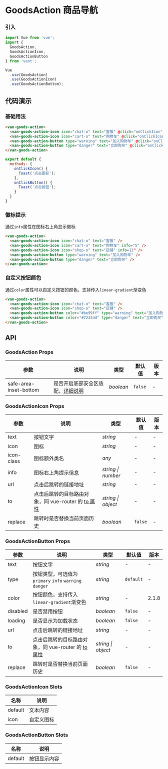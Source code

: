 # GoodsAction 商品导航

### 引入

``` javascript
import Vue from 'vue';
import {
  GoodsAction,
  GoodsActionIcon,
  GoodsActionButton
} from 'vant';

Vue
  .use(GoodsAction)
  .use(GoodsActionIcon)
  .use(GoodsActionButton);
```

## 代码演示

### 基础用法

```html
<van-goods-action>
  <van-goods-action-icon icon="chat-o" text="客服" @click="onClickIcon" />
  <van-goods-action-icon icon="cart-o" text="购物车" @click="onClickIcon" />
  <van-goods-action-button type="warning" text="加入购物车" @click="onClickButton" />
  <van-goods-action-button type="danger" text="立即购买" @click="onClickButton" />
</van-goods-action>
```

```javascript
export default {
  methods: {
    onClickIcon() {
      Toast('点击图标');
    },
    onClickButton() {
      Toast('点击按钮');
    }
  }
}
```

### 徽标提示

通过`info`属性在图标右上角显示徽标

```html
<van-goods-action>
  <van-goods-action-icon icon="chat-o" text="客服" />
  <van-goods-action-icon icon="cart-o" text="购物车" info="5" />
  <van-goods-action-icon icon="shop-o" text="店铺" info=12" />
  <van-goods-action-button type="warning" text="加入购物车" />
  <van-goods-action-button type="danger" text="立即购买" />
</van-goods-action>
```

### 自定义按钮颜色

通过`color`属性可以自定义按钮的颜色，支持传入`linear-gradient`渐变色

```html
<van-goods-action>
  <van-goods-action-icon icon="chat-o" text="客服" />
  <van-goods-action-icon icon="shop-o" text="店铺" />
  <van-goods-action-button color="#be99ff" type="warning" text="加入购物车" />
  <van-goods-action-button color="#7232dd" type="danger" text="立即购买" />
</van-goods-action>
```

## API

### GoodsAction Props

| 参数 | 说明 | 类型 | 默认值 | 版本 |
|------|------|------|------|------|
| safe-area-inset-bottom | 是否开启底部安全区适配，[详细说明](#/zh-CN/quickstart#di-bu-an-quan-qu-gua-pei) | *boolean* | `false` | - |

### GoodsActionIcon Props

| 参数 | 说明 | 类型 | 默认值 | 版本 |
|------|------|------|------|------|
| text | 按钮文字 | *string* | - | - |
| icon | 图标 | *string* | - | - |
| icon-class | 图标额外类名 | *any* | - | - |
| info | 图标右上角提示信息 | *string \| number* | - | - |
| url | 点击后跳转的链接地址 | *string* | - | - |
| to | 点击后跳转的目标路由对象，同 vue-router 的 [to 属性](https://router.vuejs.org/zh/api/#to) | *string \| object* | - | - |
| replace | 跳转时是否替换当前页面历史 | *boolean* | `false` | - |

### GoodsActionButton Props

| 参数 | 说明 | 类型 | 默认值 | 版本 |
|------|------|------|------|------|
| text | 按钮文字 | *string* | - | - |
| type | 按钮类型，可选值为 `primary` `info` `warning` `danger` | *string* | `default` | - |
| color | 按钮颜色，支持传入`linear-gradient`渐变色 | *string* | - | 2.1.8 |
| disabled | 是否禁用按钮 | *boolean* | `false` | - | - |
| loading | 是否显示为加载状态 | *boolean* | `false` | - | - |
| url | 点击后跳转的链接地址 | *string* | - | - |
| to | 点击后跳转的目标路由对象，同 vue-router 的 [to 属性](https://router.vuejs.org/zh/api/#to) | *string \| object* | - | - |
| replace | 跳转时是否替换当前页面历史 | *boolean* | `false` | - |

### GoodsActionIcon Slots

| 名称 | 说明 |
|------|------|
| default | 文本内容 |
| icon | 自定义图标 |

### GoodsActionButton Slots

| 名称 | 说明 |
|------|------|
| default | 按钮显示内容 |
